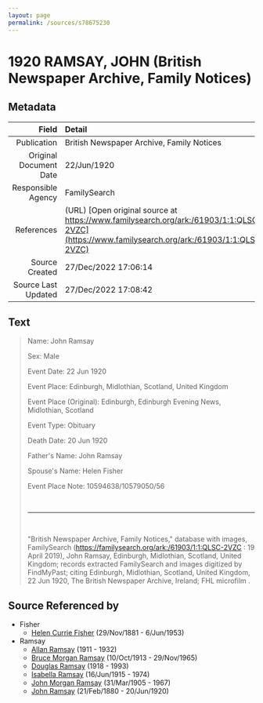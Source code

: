 ```yaml
---
layout: page
permalink: /sources/s78675230
---
```


# 1920 RAMSAY, JOHN (British Newspaper Archive, Family Notices)

## Metadata

Field | Detail
---:|:---
Publication | British Newspaper Archive, Family Notices
Original Document Date | 22/Jun/1920
Responsible Agency | FamilySearch
References | (URL) [Open original source at https://www.familysearch.org/ark:/61903/1:1:QLSC-2VZC](https://www.familysearch.org/ark:/61903/1:1:QLSC-2VZC)
Source Created | 27/Dec/2022 17:06:14
Source Last Updated | 27/Dec/2022 17:08:42

## Text

> Name: John Ramsay
>
> Sex: Male
>
> Event Date: 22 Jun 1920
>
> Event Place: Edinburgh, Midlothian, Scotland, United Kingdom
>
> Event Place (Original): Edinburgh, Edinburgh Evening News, Midlothian, Scotland
>
> Event Type: Obituary
>
> Death Date: 20 Jun 1920
>
> Father's Name: John Ramsay
>
> Spouse's Name: Helen Fisher
>
> Event Place Note: 10594638/10579050/56
>
> <br/>
>
> ---
>
> <br/>
>
> "British Newspaper Archive, Family Notices," database with images, FamilySearch (https://familysearch.org/ark:/61903/1:1:QLSC-2VZC : 19 April 2019), John Ramsay, Edinburgh, Midlothian, Scotland, United Kingdom; records extracted FamilySearch and images digitized by FindMyPast; citing Edinburgh, Midlothian, Scotland, United Kingdom, 22 Jun 1920, The British Newspaper Archive, Ireland; FHL microfilm .
>

## Source Referenced by

* Fisher
  * [Helen Currie Fisher](../people/@18426904@-helen-currie-fisher-b1881-11-29-d1953-6-6.md) (29/Nov/1881 - 6/Jun/1953)
* Ramsay
  * [Allan Ramsay](../people/@62219744@-allan-ramsay-b1911-d1932.md) (1911 - 1932)
  * [Bruce Morgan Ramsay](../people/@49046148@-bruce-morgan-ramsay-b1913-10-10-d1965-11-29.md) (10/Oct/1913 - 29/Nov/1965)
  * [Douglas Ramsay](../people/@12977578@-douglas-ramsay-b1918-d1993.md) (1918 - 1993)
  * [Isabella Ramsay](../people/@80504300@-isabella-ramsay-b1915-6-16-d1974.md) (16/Jun/1915 - 1974)
  * [John Morgan Ramsay](../people/@55070438@-john-morgan-ramsay-b1905-3-31-d1967.md) (31/Mar/1905 - 1967)
  * [John Ramsay](../people/@64225415@-john-ramsay-b1880-2-21-d1920-6-20.md) (21/Feb/1880 - 20/Jun/1920)

